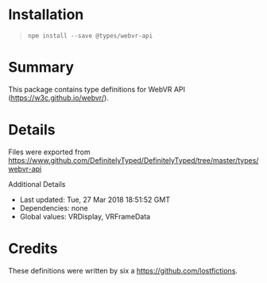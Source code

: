 # Installation
> `npm install --save @types/webvr-api`

# Summary
This package contains type definitions for WebVR API (https://w3c.github.io/webvr/).

# Details
Files were exported from https://www.github.com/DefinitelyTyped/DefinitelyTyped/tree/master/types/webvr-api

Additional Details
 * Last updated: Tue, 27 Mar 2018 18:51:52 GMT
 * Dependencies: none
 * Global values: VRDisplay, VRFrameData

# Credits
These definitions were written by six a <https://github.com/lostfictions>.
